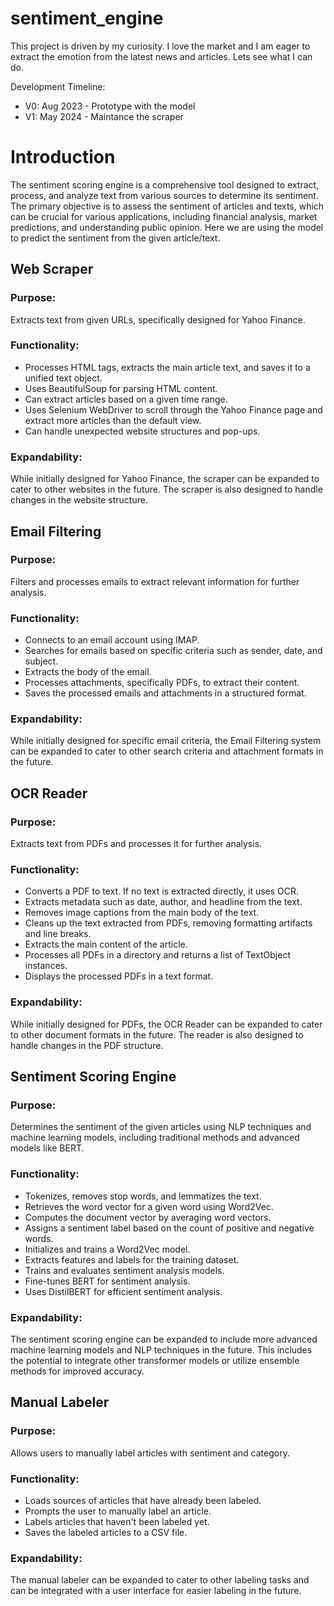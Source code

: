 # sentiment_engine
This project is driven by my curiosity. I love the market and I am eager to extract the emotion from the latest news and articles. Lets see what I can do.

Development Timeline:

- V0: Aug 2023 - Prototype with the model 
- V1: May 2024 - Maintance the scraper


# Introduction

The sentiment scoring engine is a comprehensive tool designed to extract, process, and analyze text from various sources to determine its sentiment. The primary objective is to assess the sentiment of articles and texts, which can be crucial for various applications, including financial analysis, market predictions, and understanding public opinion. Here we are using the model to predict the sentiment from the given article/text.

## Web Scraper
### Purpose:
Extracts text from given URLs, specifically designed for Yahoo Finance.
### Functionality:
-	Processes HTML tags, extracts the main article text, and saves it to a unified text object.
-	Uses BeautifulSoup for parsing HTML content.
-	Can extract articles based on a given time range.
-	Uses Selenium WebDriver to scroll through the Yahoo Finance page and extract more articles than the default view.
-	Can handle unexpected website structures and pop-ups.
### Expandability:
While initially designed for Yahoo Finance, the scraper can be expanded to cater to other websites in the future. The scraper is also designed to handle changes in the website structure.

## Email Filtering

### Purpose:
Filters and processes emails to extract relevant information for further analysis.
### Functionality:
-	Connects to an email account using IMAP.
-	Searches for emails based on specific criteria such as sender, date, and subject.
-	Extracts the body of the email.
-	Processes attachments, specifically PDFs, to extract their content.
-	Saves the processed emails and attachments in a structured format.
### Expandability:
While initially designed for specific email criteria, the Email Filtering system can be expanded to cater to other search criteria and attachment formats in the future.

## OCR Reader

### Purpose:
Extracts text from PDFs and processes it for further analysis.
### Functionality:
-	Converts a PDF to text. If no text is extracted directly, it uses OCR.
-	Extracts metadata such as date, author, and headline from the text.
-	Removes image captions from the main body of the text.
-	Cleans up the text extracted from PDFs, removing formatting artifacts and line breaks.
-	Extracts the main content of the article.
-	Processes all PDFs in a directory and returns a list of TextObject instances.
-	Displays the processed PDFs in a text format.
### Expandability:
While initially designed for PDFs, the OCR Reader can be expanded to cater to other document formats in the future. The reader is also designed to handle changes in the PDF structure.

## Sentiment Scoring Engine

### Purpose:
Determines the sentiment of the given articles using NLP techniques and machine learning models, including traditional methods and advanced models like BERT.
### Functionality:
-	Tokenizes, removes stop words, and lemmatizes the text.
-	Retrieves the word vector for a given word using Word2Vec.
-	Computes the document vector by averaging word vectors.
-	Assigns a sentiment label based on the count of positive and negative words.
-	Initializes and trains a Word2Vec model.
-	Extracts features and labels for the training dataset.
-	Trains and evaluates sentiment analysis models.
-	Fine-tunes BERT for sentiment analysis.
-	Uses DistilBERT for efficient sentiment analysis.

### Expandability:
The sentiment scoring engine can be expanded to include more advanced machine learning models and NLP techniques in the future. This includes the potential to integrate other transformer models or utilize ensemble methods for improved accuracy.

## Manual Labeler

### Purpose:
Allows users to manually label articles with sentiment and category.
### Functionality:
-	Loads sources of articles that have already been labeled.
-	Prompts the user to manually label an article.
-	Labels articles that haven't been labeled yet.
-	Saves the labeled articles to a CSV file.
### Expandability:
The manual labeler can be expanded to cater to other labeling tasks and can be integrated with a user interface for easier labeling in the future.

